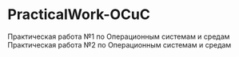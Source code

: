 # PracticalWork-OCuC

Практическая работа №1 по Операционным системам и средам</br>
Практическая работа №2 по Операционным системам и средам</br>
